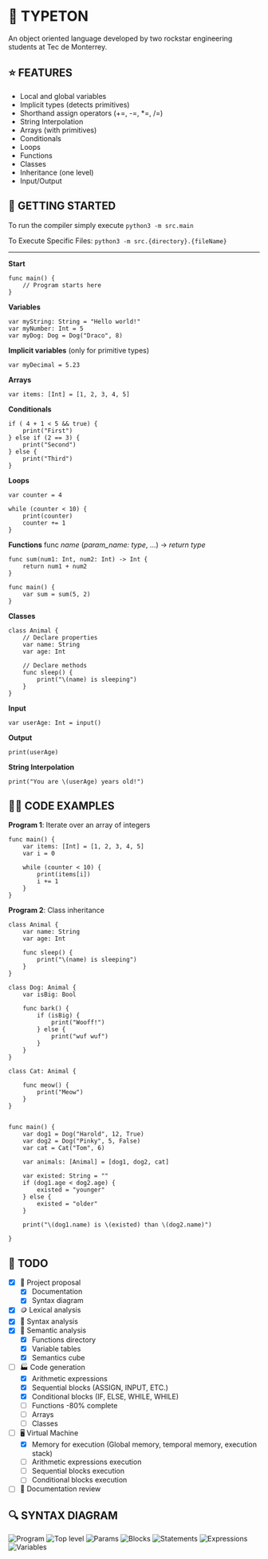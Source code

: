 # 🦭 TYPETON
An object oriented language developed by two rockstar engineering students at Tec de Monterrey.

## ⭐️ FEATURES
- Local and global variables
- Implicit types (detects primitives)
- Shorthand assign operators (+=, -=, *=, /=)
- String Interpolation
- Arrays (with primitives)
- Conditionals
- Loops
- Functions
- Classes
- Inheritance (one level)
- Input/Output

## 🚗 GETTING STARTED

To run the compiler simply execute ```python3 -m src.main```

To Execute Specific Files: ```python3 -m src.{directory}.{fileName}```

---
**Start**
```
func main() {
    // Program starts here
}
```

**Variables**
```
var myString: String = "Hello world!"
var myNumber: Int = 5
var myDog: Dog = Dog("Draco", 8)
```

**Implicit variables** (only for primitive types)
```
var myDecimal = 5.23
```

**Arrays**
```
var items: [Int] = [1, 2, 3, 4, 5]
```

**Conditionals**
```
if ( 4 + 1 < 5 && true) {
    print("First")
} else if (2 == 3) {
    print("Second")
} else {
    print("Third")
}
```

**Loops**
```
var counter = 4

while (counter < 10) {
    print(counter)
    counter += 1
}
```


**Functions** 
func *name* (*param_name: type*, ...) -> *return type*
```
func sum(num1: Int, num2: Int) -> Int {
    return num1 + num2
}

func main() {
    var sum = sum(5, 2)
}
```

**Classes**
```
class Animal {
    // Declare properties
    var name: String
    var age: Int
    
    // Declare methods
    func sleep() {
        print("\(name) is sleeping")
    }
}
```

**Input**
```
var userAge: Int = input()
```

**Output**
```
print(userAge)
```

**String Interpolation**
```
print("You are \(userAge) years old!")
```

## 👨‍💻 CODE EXAMPLES


**Program 1**: Iterate over an array of integers
```
func main() {
    var items: [Int] = [1, 2, 3, 4, 5]
    var i = 0

    while (counter < 10) {
        print(items[i])
        i += 1
    }
}
```

**Program 2**: Class inheritance
```
class Animal {
    var name: String
    var age: Int

    func sleep() {
        print("\(name) is sleeping")
    }
}

class Dog: Animal {
    var isBig: Bool

    func bark() {
        if (isBig) {
            print("Wooff!")
        } else {
            print("wuf wuf")
        }
    }
}

class Cat: Animal {
    
    func meow() {
        print("Meow")
    }
}

 
func main() {
    var dog1 = Dog("Harold", 12, True)
    var dog2 = Dog("Pinky", 5, False)
    var cat = Cat("Tom", 6)

    var animals: [Animal] = [dog1, dog2, cat]
    
    var existed: String = ""
    if (dog1.age < dog2.age) {
        existed = "younger"
    } else {
        existed = "older"
    }
    
    print("\(dog1.name) is \(existed) than \(dog2.name)")

}
```

## 📝 TODO
- [x] 💍 Project proposal
    - [x] Documentation
    - [x] Syntax diagram
- [x] 🪙 Lexical analysis
- [x] 📖 Syntax analysis
- [x] 🧠 Semantic analysis
    - [x] Functions directory
    - [x] Variable tables
    - [x] Semantics cube
- [ ] 🏭 Code generation 
    - [x] Arithmetic expressions
    - [x] Sequential blocks (ASSIGN, INPUT, ETC.)
    - [x] Conditional blocks (IF, ELSE, WHILE, WHILE)
    - [ ] Functions  -80% complete
    - [ ] Arrays
    - [ ] Classes
- [ ] 🖥 Virtual Machine
    - [x] Memory for execution (Global memory, temporal memory, execution stack)
    - [ ] Arithmetic expressions execution
    - [ ] Sequential blocks execution
    - [ ] Conditional blocks execution
- [ ] 🏁 Documentation review

## 🔍 SYNTAX DIAGRAM
![Program](/diagram/program.png)
![Top level](/diagram/top_level.png)
![Params](/diagram/params.png)
![Blocks](/diagram/blocks.png)
![Statements](/diagram/statements.png)
![Expressions](/diagram/expressions.png)
![Variables](/diagram/variables.png)
